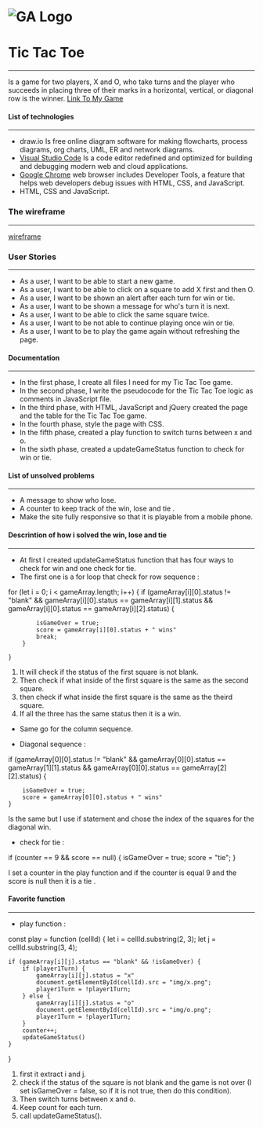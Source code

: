 # ![GA Logo](https://ga-dash.s3.amazonaws.com/production/assets/logo-9f88ae6c9c3871690e33280fcf557f33.png)

# Tic Tac Toe
---
Is a game for two players, X and O, who take turns and the player who succeeds in placing three of their marks in a horizontal, vertical, or diagonal row is the winner.
[Link To My Game](https://renad-ahmad.github.io/Tic-Tac-Toe-Game/)


#### List of technologies
---
* draw.io
Is free online diagram software for making flowcharts, process diagrams, org charts, UML, ER and network diagrams.
* [Visual Studio Code](https://code.visualstudio.com/)
Is a code editor redefined and optimized for building and debugging modern web and cloud applications. 
* [Google Chrome](https://code.visualstudio.com/)
web browser includes Developer Tools, a feature that helps web developers debug issues with HTML, CSS, and JavaScript.
* HTML, CSS and JavaScript.

### The wireframe
---
[wireframe](https://drive.google.com/file/d/1NWOwjNM0GPJSi0xEqvbfEDv9xG3nthAw/view?usp=sharing)
[](img/wireframes.png)
### User Stories
---
*  As a user, I want to be able to start a new  game.
*  As a user, I want to be able to click on a square to add X first and then O.
*  As a user, I want to be shown an alert after each turn for win or tie.
*  As a user, I want to be shown a message  for who's turn it is next.
*  As a user, I want to be able to click the same square twice.
*  As a user, I want to  be not able to continue playing once win or tie.
*  As a user, I want to be  to play the game again without refreshing the page.

#### Documentation
---
* In the first phase, I create all files I need for my Tic Tac Toe game.
* In the second phase, I write the pseudocode for the Tic Tac Toe logic as comments in JavaScript file.
* In the third phase, with HTML, JavaScript and jQuery created the page and the table for the Tic Tac Toe game.
* In the fourth phase, style the page with CSS.
* In the fifth phase, created a play function to switch turns between x and o.
* In the sixth phase,  created a updateGameStatus function to check for win or tie. 

#### List of unsolved problems
---
* A message to show who lose.
* A counter to keep track of the win, lose and tie .
* Make the site fully responsive so that it is playable from a mobile phone.

#### Descrintion of how i solved the win, lose and tie
---
- At first I created updateGameStatus function that has four ways to check for win and one check for tie.
- The first one is a for loop that check for row sequence :

for (let i = 0; i < gameArray.length; i++) {
        if (gameArray[i][0].status != "blank" &&
            gameArray[i][0].status == gameArray[i][1].status &&
            gameArray[i][0].status == gameArray[i][2].status) {

            isGameOver = true;
            score = gameArray[i][0].status + " wins"
            break;
        }

    }

1. It will check if the status of the first square is not blank.
2. Then check if what inside of the first square is the same as the second square.
3. then check if what inside the first square is the same as the theird square.
4. If all the three has the same status then it is a win.

- Same go for the column sequence.

* Diagonal sequence :

if (gameArray[0][0].status != "blank" &&
        gameArray[0][0].status == gameArray[1][1].status &&
        gameArray[0][0].status == gameArray[2][2].status) {

        isGameOver = true;
        score = gameArray[0][0].status + " wins"
    }

Is the same but I use if statement and chose the index of the squares for the diagonal win.

- check for tie :

 if (counter == 9 && score == null) {
        isGameOver = true;
        score = "tie";
    }

I set a counter in the play function and if the counter is equal 9 and the score is null then it is a tie .


#### Favorite function 
---
* play function :

const play = function (cellId) {
    let i = cellId.substring(2, 3);
    let j = cellId.substring(3, 4);

    if (gameArray[i][j].status == "blank" && !isGameOver) {
        if (player1Turn) {
            gameArray[i][j].status = "x"
            document.getElementById(cellId).src = "img/x.png";
            player1Turn = !player1Turn;
        } else {
            gameArray[i][j].status = "o"
            document.getElementById(cellId).src = "img/o.png";
            player1Turn = !player1Turn;
        }
        counter++;
        updateGameStatus()
    }
}
 
 1. first it extract i and j.
 2. check if the status of the square is not blank and the game is not over (I set isGameOver = false, so if it is not true,  then do this condition).
 3. Then switch turns between x and o.
 4. Keep count for each turn.
 5. call updateGameStatus().
